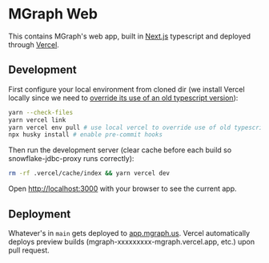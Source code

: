 # MGraph Web

This contains MGraph's web app, built in [Next.js](https://nextjs.org/) typescript and deployed through [Vercel](https://vercel.com/mgraph/mgraph-web).

## Development

First configure your local environment from cloned dir (we install Vercel locally since we need to [override its use of an old typescript version](https://github.com/vercel/vercel/issues/8680)):

```bash
yarn --check-files
yarn vercel link
yarn vercel env pull # use local vercel to override use of old typescript -- see https://github.com/vercel/vercel/issues/8680
npx husky install # enable pre-commit hooks
```

Then run the development server (clear cache before each build so snowflake-jdbc-proxy runs correctly):

```bash
rm -rf .vercel/cache/index && yarn vercel dev
```

Open [http://localhost:3000](http://localhost:3000) with your browser to see the current app.

## Deployment

Whatever's in `main` gets deployed to [app.mgraph.us](app.mgraph.us). Vercel automatically deploys preview builds (mgraph-xxxxxxxxx-mgraph.vercel.app, etc.) upon pull request.
